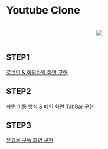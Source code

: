 # Youtube Clone

<br>
<div align=center> 
  <img src="https://github.com/iOS-YouTube-CloneCoding/Youtube_Clone_Gnoam/assets/67363759/8049545d-315b-42a2-a76f-684aee4bbc08"> 
</div>
<br>

## STEP1
[로그인 & 회원가입 화면 구현](https://hail-authority-984.notion.site/1-Read-me-4015656232ed413085f05e063bb5daee?pvs=4)


## STEP2
[화면 이동 방식 & 메인 화면 TabBar 구현](https://hail-authority-984.notion.site/2-Read-me-64b4ae447c564755bc72488ae9613b07?pvs=4)


## STEP3
[유튜브 구독 화면 구현](https://hail-authority-984.notion.site/3-Read-me-3ae6bc8d722b4091b41914246964a8fb?pvs=4)
